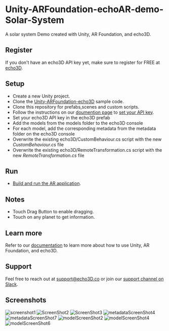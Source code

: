 # Unity-ARFoundation-echoAR-demo-Solar-System
A solar system Demo created with Unity, AR Foundation, and echo3D.

## Register
If you don't have an echo3D API key yet, make sure to register for FREE at [echo3D](https://console.echo3D.co/#/auth/register).

## Setup
* Create a new Unity project.
* Clone the [Unity-ARFoundation-echo3D](https://github.com/echo3Dco/Unity-ARFoundation-echo3D-example) sample code.
* Clone this repository for prefabs,scenes and custom scripts.
* Follow the instructions on our [doumention page](https://docs.echo3D.co/unity/adding-ar-capabilities) to [set your API key](https://docs.echo3D.co/unity/adding-ar-capabilities#3-set-you-api-key).
* Set your echo3D API key in the echo3D prefab
* Add the models from the models folder to the echo3D console
* For each model, add the corresponding metadata from the metadata folder on the echo3D console
* Overwrite the existing echo3D/CustomBehaviour.cs script with the new _CustomBehaviour.cs_ file
* Overwrite the existing echo3D/RemoteTransformation.cs script with the new _RemoteTransformation.cs_ file

## Run
* [Build and run the AR application](https://docs.echo3D.co/unity/adding-ar-capabilities#4-build-and-run-the-ar-application).

## Notes
* Touch Drag Button to enable dragging.
* Touch on any planet to get information.

## Learn more
Refer to our [documentation](https://docs.echo3D.co/unity/) to learn more about how to use Unity, AR Foundation, and echo3D.

## Support
Feel free to reach out at [support@echo3D.co](mailto:support@echo3D.co) or join our [support channel on Slack](https://go.echo3D.co/join). 

## Screenshots
![screenshot1](/ScreenShots/Demo/ScreenShot1.PNG)
![ScreenShot2](/ScreenShots/Demo/ScreenShot2.PNG)
![ScreenShot3](/ScreenShots/Demo/ScreenShot3.PNG)
![metadataScreenShot4](/ScreenShots/MetaData/ScreenShot4.png)
![metadataScreenShot7](/ScreenShots/MetaData/ScreenShot7.png)
![modelScreenShot2](/ScreenShots/Models/ScreenShot2.png)
![modelScreenShot4](/ScreenShots/Models/ScreenShot4.png)
![modelScreenShot6](/ScreenShots/Models/ScreenShot6.png)

